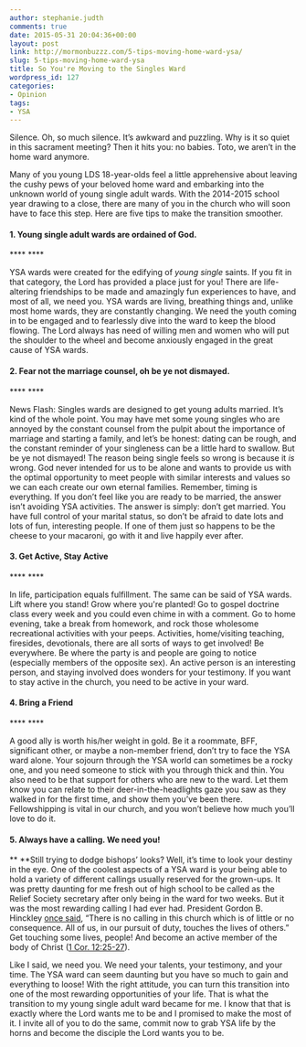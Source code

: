 ```yaml
---
author: stephanie.judth
comments: true
date: 2015-05-31 20:04:36+00:00
layout: post
link: http://mormonbuzzz.com/5-tips-moving-home-ward-ysa/
slug: 5-tips-moving-home-ward-ysa
title: So You're Moving to the Singles Ward
wordpress_id: 127
categories:
- Opinion
tags:
- YSA
---
```


Silence. Oh, so much silence. It’s awkward and puzzling. Why is it so quiet in this sacrament meeting? Then it hits you: no babies. Toto, we aren’t in the home ward anymore.

Many of you young LDS 18-year-olds feel a little apprehensive about leaving the cushy pews of your beloved home ward and embarking into the unknown world of young single adult wards. With the 2014-2015 school year drawing to a close, there are many of you in the church who will soon have to face this step. Here are five tips to make the transition smoother.


#### 1. Young single adult wards are ordained of God.


**** ****

YSA wards were created for the edifying of _young single_ saints. If you fit in that category, the Lord has provided a place just for you! There are life-altering friendships to be made and amazingly fun experiences to have, and most of all, we need you. YSA wards are living, breathing things and, unlike most home wards, they are constantly changing. We need the youth coming in to be engaged and to fearlessly dive into the ward to keep the blood flowing. The Lord always has need of willing men and women who will put the shoulder to the wheel and become anxiously engaged in the great cause of YSA wards.


#### 2. Fear not the marriage counsel, oh be ye not dismayed.


**** ****

News Flash: Singles wards are designed to get young adults married. It’s kind of the whole point. You may have met some young singles who are annoyed by the constant counsel from the pulpit about the importance of marriage and starting a family, and let’s be honest: dating can be rough, and the constant reminder of your singleness can be a little hard to swallow. But be ye not dismayed! The reason being single feels so wrong is because it _is_ wrong. God never intended for us to be alone and wants to provide us with the optimal opportunity to meet people with similar interests and values so we can each create our own eternal families. Remember, timing is everything. If you don’t feel like you are ready to be married, the answer isn’t avoiding YSA activities. The answer is simply: don’t get married. You have full control of your marital status, so don’t be afraid to date lots and lots of fun, interesting people. If one of them just so happens to be the cheese to your macaroni, go with it and live happily ever after.


#### 3. Get Active, Stay Active


**** ****

In life, participation equals fulfillment. The same can be said of YSA wards. Lift where you stand! Grow where you're planted! Go to gospel doctrine class every week and you could even chime in with a comment. Go to home evening, take a break from homework, and rock those wholesome recreational activities with your peeps. Activities, home/visiting teaching, firesides, devotionals, there are all sorts of ways to get involved! Be everywhere. Be where the party is and people are going to notice (especially members of the opposite sex). An active person is an interesting person, and staying involved does wonders for your testimony. If you want to stay active in the church, you need to be active in your ward.


#### 4. Bring a Friend


**** ****

A good ally is worth his/her weight in gold. Be it a roommate, BFF, significant other, or maybe a non-member friend, don’t try to face the YSA ward alone. Your sojourn through the YSA world can sometimes be a rocky one, and you need someone to stick with you through thick and thin. You also need to be that support for others who are new to the ward. Let them know you can relate to their deer-in-the-headlights gaze you saw as they walked in for the first time, and show them you’ve been there. Fellowshipping is vital in our church, and you won’t believe how much you’ll love to do it.


#### 5. Always have a calling. We need you!


**
**Still trying to dodge bishops’ looks? Well, it’s time to look your destiny in the eye. One of the coolest aspects of a YSA ward is your being able to hold a variety of different callings usually reserved for the grown-ups. It was pretty daunting for me fresh out of high school to be called as the Relief Society secretary after only being in the ward for two weeks. But it was the most rewarding calling I had ever had. President Gordon B. Hinckley [once said](https://www.lds.org/media-library/video/2012-06-2280-church-callings?lang=eng), “There is no calling in this church which is of little or no consequence. All of us, in our pursuit of duty, touches the lives of others.” Get touching some lives, people! And become an active member of the body of Christ ([1 Cor. 12:25-27](https://www.lds.org/scriptures/nt/1-cor/12.25-27?lang=eng#24)).

Like I said, we need you. We need your talents, your testimony, and your time. The YSA ward can seem daunting but you have so much to gain and everything to loose! With the right attitude, you can turn this transition into one of the most rewarding opportunities of your life. That is what the transition to my young single adult ward became for me. I know that that is exactly where the Lord wants me to be and I promised to make the most of it. I invite all of you to do the same, commit now to grab YSA life by the horns and become the disciple the Lord wants you to be.


